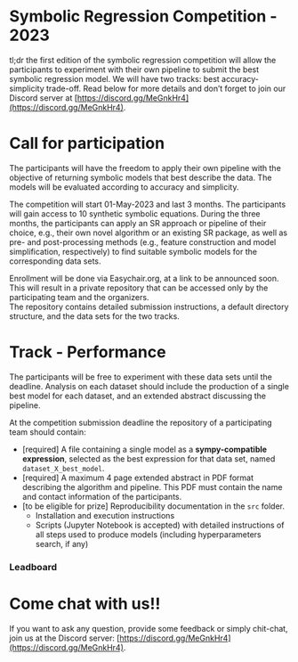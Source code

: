 # Symbolic Regression Competition - 2023

tl;dr the first edition of the symbolic regression competition will allow the participants to experiment with their own pipeline to submit the best symbolic regression model. We will have two tracks: best accuracy-simplicity trade-off. Read below for more details and don’t forget to join our Discord server at [https://discord.gg/MeGnkHr4](https://discord.gg/MeGnkHr4).



# Call for participation


The participants will have the freedom to apply their own pipeline with the objective of returning symbolic models that best describe the data. 
The models will be evaluated according to accuracy and simplicity.

The competition will start 01-May-2023 and last 3 months. The participants will gain access to 10 synthetic symbolic equations.
During the three months, the participants can apply an SR approach or pipeline of their choice, e.g., their own novel algorithm or an existing SR package, as well as pre- and post-processing methods (e.g., feature construction and model simplification, respectively) to find suitable symbolic models for the corresponding data sets. 

Enrollment will be done via Easychair.org, at a link to be announced soon. 
This will result in a private repository that can be accessed only by the participating team and the organizers.  
The repository contains detailed submission instructions, a default directory structure, and the data sets for the two tracks.

# Track - Performance

The participants will be free to experiment with these data sets until the deadline. 
Analysis on each dataset should include the production of a single best model for each dataset, and an extended abstract discussing the pipeline.

At the competition submission deadline the repository of a participating team should contain:

- [required] A file containing a single model as a **sympy-compatible expression**, selected as the best expression for that data set, named `dataset_X_best_model`.
- [required] A maximum 4 page extended abstract in PDF format describing the algorithm and pipeline. This PDF must contain the name and contact information of the participants.
- [to be eligible for prize] Reproducibility documentation in the `src` folder.
    - Installation and execution instructions 
    - Scripts (Jupyter Notebook is accepted) with detailed instructions of all steps used to produce models (including hyperparameters search, if any) 






### Leadboard



# Come chat with us!!

If you want to ask any question, provide some feedback or simply chit-chat, join us at the Discord server: [https://discord.gg/MeGnkHr4](https://discord.gg/MeGnkHr4).






